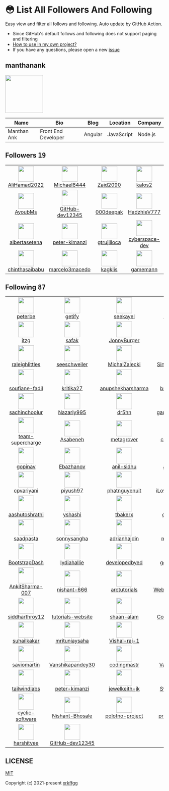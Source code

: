# 😳 List All Followers And Following

 Easy view and filter all follows and following. Auto update by GitHub Action.

- Since GitHub's default follows and following does not support paging and filtering
- [How to use in my own project?](https://github.com/xrkffgg/list-all-followers-and-following/issues/1)
- If you have any questions, please open a new [issue](https://github.com/xrkffgg/list-all-followers-and-following/issues)

## manthanank

<img src="https://avatars.githubusercontent.com/u/50883320?v=4" width="120" />

| Name | Bio | Blog | Location | Company |
| -- | -- | -- | -- | -- |
| Manthan Ank | Front End Developer | Angular | JavaScript | Node.js | MongoDB | [http://manthanank.xyz/](https://http://manthanank.xyz/) | Karnataka | - |

## Followers <kbd>19</kbd>

<table>
  <tr>
    <td width="150" align="center">
      <a href="https://github.com/AliHamad2022">
        <img src="https://avatars.githubusercontent.com/u/114024956?v=4" width="50" />
        <br />
        AliHamad2022
      </a>
    </td>
    <td width="150" align="center">
      <a href="https://github.com/Michael8444">
        <img src="https://avatars.githubusercontent.com/u/113750723?v=4" width="50" />
        <br />
        Michael8444
      </a>
    </td>
    <td width="150" align="center">
      <a href="https://github.com/Zaid2090">
        <img src="https://avatars.githubusercontent.com/u/109166536?v=4" width="50" />
        <br />
        Zaid2090
      </a>
    </td>
    <td width="150" align="center">
      <a href="https://github.com/kalos2">
        <img src="https://avatars.githubusercontent.com/u/107180788?v=4" width="50" />
        <br />
        kalos2
      </a>
    </td>
    <td width="150" align="center">
      <a href="https://github.com/cumsoft">
        <img src="https://avatars.githubusercontent.com/u/97250816?v=4" width="50" />
        <br />
        cumsoft
      </a>
    </td>
  </tr><tr>
    <td width="150" align="center">
      <a href="https://github.com/AyoubMs">
        <img src="https://avatars.githubusercontent.com/u/95053734?v=4" width="50" />
        <br />
        AyoubMs
      </a>
    </td>
    <td width="150" align="center">
      <a href="https://github.com/GitHub-dev12345">
        <img src="https://avatars.githubusercontent.com/u/92583680?v=4" width="50" />
        <br />
        GitHub-dev12345
      </a>
    </td>
    <td width="150" align="center">
      <a href="https://github.com/000deepak">
        <img src="https://avatars.githubusercontent.com/u/90568067?v=4" width="50" />
        <br />
        000deepak
      </a>
    </td>
    <td width="150" align="center">
      <a href="https://github.com/HadzhieV777">
        <img src="https://avatars.githubusercontent.com/u/88735655?v=4" width="50" />
        <br />
        HadzhieV777
      </a>
    </td>
    <td width="150" align="center">
      <a href="https://github.com/Mylove1234">
        <img src="https://avatars.githubusercontent.com/u/82126809?v=4" width="50" />
        <br />
        Mylove1234
      </a>
    </td>
  </tr><tr>
    <td width="150" align="center">
      <a href="https://github.com/albertasetena">
        <img src="https://avatars.githubusercontent.com/u/73171653?v=4" width="50" />
        <br />
        albertasetena
      </a>
    </td>
    <td width="150" align="center">
      <a href="https://github.com/peter-kimanzi">
        <img src="https://avatars.githubusercontent.com/u/71552773?v=4" width="50" />
        <br />
        peter-kimanzi
      </a>
    </td>
    <td width="150" align="center">
      <a href="https://github.com/gtrujilloca">
        <img src="https://avatars.githubusercontent.com/u/70419615?v=4" width="50" />
        <br />
        gtrujilloca
      </a>
    </td>
    <td width="150" align="center">
      <a href="https://github.com/cyberspace-dev">
        <img src="https://avatars.githubusercontent.com/u/56455130?v=4" width="50" />
        <br />
        cyberspace-dev
      </a>
    </td>
    <td width="150" align="center">
      <a href="https://github.com/SWxEng">
        <img src="https://avatars.githubusercontent.com/u/55116927?v=4" width="50" />
        <br />
        SWxEng
      </a>
    </td>
  </tr><tr>
    <td width="150" align="center">
      <a href="https://github.com/chinthasaibabu">
        <img src="https://avatars.githubusercontent.com/u/49228829?v=4" width="50" />
        <br />
        chinthasaibabu
      </a>
    </td>
    <td width="150" align="center">
      <a href="https://github.com/marcelo3macedo">
        <img src="https://avatars.githubusercontent.com/u/12199353?v=4" width="50" />
        <br />
        marcelo3macedo
      </a>
    </td>
    <td width="150" align="center">
      <a href="https://github.com/kagklis">
        <img src="https://avatars.githubusercontent.com/u/10770280?v=4" width="50" />
        <br />
        kagklis
      </a>
    </td>
    <td width="150" align="center">
      <a href="https://github.com/gamemann">
        <img src="https://avatars.githubusercontent.com/u/6509565?v=4" width="50" />
        <br />
        gamemann
      </a>
    </td>
    <td width="150" align="center">
    </td>
  </tr>
</table>

## Following <kbd>87</kbd>

<table>
  <tr>
    <td width="150" align="center">
      <a href="https://github.com/peterbe">
        <img src="https://avatars.githubusercontent.com/u/26739?v=4" width="50" />
        <br />
        peterbe
      </a>
    </td>
    <td width="150" align="center">
      <a href="https://github.com/getify">
        <img src="https://avatars.githubusercontent.com/u/150330?v=4" width="50" />
        <br />
        getify
      </a>
    </td>
    <td width="150" align="center">
      <a href="https://github.com/seekayel">
        <img src="https://avatars.githubusercontent.com/u/214988?v=4" width="50" />
        <br />
        seekayel
      </a>
    </td>
    <td width="150" align="center">
      <a href="https://github.com/sethvargo">
        <img src="https://avatars.githubusercontent.com/u/408570?v=4" width="50" />
        <br />
        sethvargo
      </a>
    </td>
    <td width="150" align="center">
      <a href="https://github.com/cornflourblue">
        <img src="https://avatars.githubusercontent.com/u/785317?v=4" width="50" />
        <br />
        cornflourblue
      </a>
    </td>
  </tr><tr>
    <td width="150" align="center">
      <a href="https://github.com/itzg">
        <img src="https://avatars.githubusercontent.com/u/988985?v=4" width="50" />
        <br />
        itzg
      </a>
    </td>
    <td width="150" align="center">
      <a href="https://github.com/safak">
        <img src="https://avatars.githubusercontent.com/u/1486366?v=4" width="50" />
        <br />
        safak
      </a>
    </td>
    <td width="150" align="center">
      <a href="https://github.com/JonnyBurger">
        <img src="https://avatars.githubusercontent.com/u/1629785?v=4" width="50" />
        <br />
        JonnyBurger
      </a>
    </td>
    <td width="150" align="center">
      <a href="https://github.com/asottile">
        <img src="https://avatars.githubusercontent.com/u/1810591?v=4" width="50" />
        <br />
        asottile
      </a>
    </td>
    <td width="150" align="center">
      <a href="https://github.com/khan4019">
        <img src="https://avatars.githubusercontent.com/u/1848375?v=4" width="50" />
        <br />
        khan4019
      </a>
    </td>
  </tr><tr>
    <td width="150" align="center">
      <a href="https://github.com/raleighlittles">
        <img src="https://avatars.githubusercontent.com/u/2137201?v=4" width="50" />
        <br />
        raleighlittles
      </a>
    </td>
    <td width="150" align="center">
      <a href="https://github.com/seeschweiler">
        <img src="https://avatars.githubusercontent.com/u/2191378?v=4" width="50" />
        <br />
        seeschweiler
      </a>
    </td>
    <td width="150" align="center">
      <a href="https://github.com/MichalZalecki">
        <img src="https://avatars.githubusercontent.com/u/3136577?v=4" width="50" />
        <br />
        MichalZalecki
      </a>
    </td>
    <td width="150" align="center">
      <a href="https://github.com/SinghDigamber">
        <img src="https://avatars.githubusercontent.com/u/3215808?v=4" width="50" />
        <br />
        SinghDigamber
      </a>
    </td>
    <td width="150" align="center">
      <a href="https://github.com/prabaprakash">
        <img src="https://avatars.githubusercontent.com/u/3902309?v=4" width="50" />
        <br />
        prabaprakash
      </a>
    </td>
  </tr><tr>
    <td width="150" align="center">
      <a href="https://github.com/soufiane-fadil">
        <img src="https://avatars.githubusercontent.com/u/4992012?v=4" width="50" />
        <br />
        soufiane-fadil
      </a>
    </td>
    <td width="150" align="center">
      <a href="https://github.com/kritika27">
        <img src="https://avatars.githubusercontent.com/u/4997491?v=4" width="50" />
        <br />
        kritika27
      </a>
    </td>
    <td width="150" align="center">
      <a href="https://github.com/anupshekharsharma">
        <img src="https://avatars.githubusercontent.com/u/5077992?v=4" width="50" />
        <br />
        anupshekharsharma
      </a>
    </td>
    <td width="150" align="center">
      <a href="https://github.com/bradtraversy">
        <img src="https://avatars.githubusercontent.com/u/5550850?v=4" width="50" />
        <br />
        bradtraversy
      </a>
    </td>
    <td width="150" align="center">
      <a href="https://github.com/donspablo">
        <img src="https://avatars.githubusercontent.com/u/6468571?v=4" width="50" />
        <br />
        donspablo
      </a>
    </td>
  </tr><tr>
    <td width="150" align="center">
      <a href="https://github.com/sachinchoolur">
        <img src="https://avatars.githubusercontent.com/u/6586706?v=4" width="50" />
        <br />
        sachinchoolur
      </a>
    </td>
    <td width="150" align="center">
      <a href="https://github.com/Nazariy995">
        <img src="https://avatars.githubusercontent.com/u/6589966?v=4" width="50" />
        <br />
        Nazariy995
      </a>
    </td>
    <td width="150" align="center">
      <a href="https://github.com/dr5hn">
        <img src="https://avatars.githubusercontent.com/u/6929121?v=4" width="50" />
        <br />
        dr5hn
      </a>
    </td>
    <td width="150" align="center">
      <a href="https://github.com/gautamkrishnar">
        <img src="https://avatars.githubusercontent.com/u/8397274?v=4" width="50" />
        <br />
        gautamkrishnar
      </a>
    </td>
    <td width="150" align="center">
      <a href="https://github.com/CleverProgrammer">
        <img src="https://avatars.githubusercontent.com/u/8461930?v=4" width="50" />
        <br />
        CleverProgrammer
      </a>
    </td>
  </tr><tr>
    <td width="150" align="center">
      <a href="https://github.com/team-supercharge">
        <img src="https://avatars.githubusercontent.com/u/8873717?v=4" width="50" />
        <br />
        team-supercharge
      </a>
    </td>
    <td width="150" align="center">
      <a href="https://github.com/Asabeneh">
        <img src="https://avatars.githubusercontent.com/u/9008063?v=4" width="50" />
        <br />
        Asabeneh
      </a>
    </td>
    <td width="150" align="center">
      <a href="https://github.com/metagrover">
        <img src="https://avatars.githubusercontent.com/u/9116042?v=4" width="50" />
        <br />
        metagrover
      </a>
    </td>
    <td width="150" align="center">
      <a href="https://github.com/codediodeio">
        <img src="https://avatars.githubusercontent.com/u/10172199?v=4" width="50" />
        <br />
        codediodeio
      </a>
    </td>
    <td width="150" align="center">
      <a href="https://github.com/bobangajicsm">
        <img src="https://avatars.githubusercontent.com/u/12565329?v=4" width="50" />
        <br />
        bobangajicsm
      </a>
    </td>
  </tr><tr>
    <td width="150" align="center">
      <a href="https://github.com/gopinav">
        <img src="https://avatars.githubusercontent.com/u/13146172?v=4" width="50" />
        <br />
        gopinav
      </a>
    </td>
    <td width="150" align="center">
      <a href="https://github.com/Ebazhanov">
        <img src="https://avatars.githubusercontent.com/u/13170022?v=4" width="50" />
        <br />
        Ebazhanov
      </a>
    </td>
    <td width="150" align="center">
      <a href="https://github.com/anil-sidhu">
        <img src="https://avatars.githubusercontent.com/u/14924211?v=4" width="50" />
        <br />
        anil-sidhu
      </a>
    </td>
    <td width="150" align="center">
      <a href="https://github.com/anmol098">
        <img src="https://avatars.githubusercontent.com/u/15426564?v=4" width="50" />
        <br />
        anmol098
      </a>
    </td>
    <td width="150" align="center">
      <a href="https://github.com/tekTutorialsHub">
        <img src="https://avatars.githubusercontent.com/u/16020054?v=4" width="50" />
        <br />
        tekTutorialsHub
      </a>
    </td>
  </tr><tr>
    <td width="150" align="center">
      <a href="https://github.com/cpvariyani">
        <img src="https://avatars.githubusercontent.com/u/16752765?v=4" width="50" />
        <br />
        cpvariyani
      </a>
    </td>
    <td width="150" align="center">
      <a href="https://github.com/piyush97">
        <img src="https://avatars.githubusercontent.com/u/18229627?v=4" width="50" />
        <br />
        piyush97
      </a>
    </td>
    <td width="150" align="center">
      <a href="https://github.com/phatnguyenuit">
        <img src="https://avatars.githubusercontent.com/u/19201982?v=4" width="50" />
        <br />
        phatnguyenuit
      </a>
    </td>
    <td width="150" align="center">
      <a href="https://github.com/iLoveCodingOrg">
        <img src="https://avatars.githubusercontent.com/u/20549818?v=4" width="50" />
        <br />
        iLoveCodingOrg
      </a>
    </td>
    <td width="150" align="center">
      <a href="https://github.com/DenverCoder1">
        <img src="https://avatars.githubusercontent.com/u/20955511?v=4" width="50" />
        <br />
        DenverCoder1
      </a>
    </td>
  </tr><tr>
    <td width="150" align="center">
      <a href="https://github.com/aashutoshrathi">
        <img src="https://avatars.githubusercontent.com/u/21199234?v=4" width="50" />
        <br />
        aashutoshrathi
      </a>
    </td>
    <td width="150" align="center">
      <a href="https://github.com/yshashi">
        <img src="https://avatars.githubusercontent.com/u/21971232?v=4" width="50" />
        <br />
        yshashi
      </a>
    </td>
    <td width="150" align="center">
      <a href="https://github.com/tbakerx">
        <img src="https://avatars.githubusercontent.com/u/22460757?v=4" width="50" />
        <br />
        tbakerx
      </a>
    </td>
    <td width="150" align="center">
      <a href="https://github.com/coursefiles">
        <img src="https://avatars.githubusercontent.com/u/22717033?v=4" width="50" />
        <br />
        coursefiles
      </a>
    </td>
    <td width="150" align="center">
      <a href="https://github.com/ihsavru">
        <img src="https://avatars.githubusercontent.com/u/22816171?v=4" width="50" />
        <br />
        ihsavru
      </a>
    </td>
  </tr><tr>
    <td width="150" align="center">
      <a href="https://github.com/saadpasta">
        <img src="https://avatars.githubusercontent.com/u/23307811?v=4" width="50" />
        <br />
        saadpasta
      </a>
    </td>
    <td width="150" align="center">
      <a href="https://github.com/sonnysangha">
        <img src="https://avatars.githubusercontent.com/u/24712956?v=4" width="50" />
        <br />
        sonnysangha
      </a>
    </td>
    <td width="150" align="center">
      <a href="https://github.com/adrianhajdin">
        <img src="https://avatars.githubusercontent.com/u/24898559?v=4" width="50" />
        <br />
        adrianhajdin
      </a>
    </td>
    <td width="150" align="center">
      <a href="https://github.com/markodenic">
        <img src="https://avatars.githubusercontent.com/u/25146984?v=4" width="50" />
        <br />
        markodenic
      </a>
    </td>
    <td width="150" align="center">
      <a href="https://github.com/2KAbhishek">
        <img src="https://avatars.githubusercontent.com/u/25423853?v=4" width="50" />
        <br />
        2KAbhishek
      </a>
    </td>
  </tr><tr>
    <td width="150" align="center">
      <a href="https://github.com/BootstrapDash">
        <img src="https://avatars.githubusercontent.com/u/29393087?v=4" width="50" />
        <br />
        BootstrapDash
      </a>
    </td>
    <td width="150" align="center">
      <a href="https://github.com/lydiahallie">
        <img src="https://avatars.githubusercontent.com/u/29451794?v=4" width="50" />
        <br />
        lydiahallie
      </a>
    </td>
    <td width="150" align="center">
      <a href="https://github.com/developedbyed">
        <img src="https://avatars.githubusercontent.com/u/31110235?v=4" width="50" />
        <br />
        developedbyed
      </a>
    </td>
    <td width="150" align="center">
      <a href="https://github.com/geekyshow1">
        <img src="https://avatars.githubusercontent.com/u/32277105?v=4" width="50" />
        <br />
        geekyshow1
      </a>
    </td>
    <td width="150" align="center">
      <a href="https://github.com/CodAffection">
        <img src="https://avatars.githubusercontent.com/u/32505654?v=4" width="50" />
        <br />
        CodAffection
      </a>
    </td>
  </tr><tr>
    <td width="150" align="center">
      <a href="https://github.com/AnkitSharma-007">
        <img src="https://avatars.githubusercontent.com/u/33789321?v=4" width="50" />
        <br />
        AnkitSharma-007
      </a>
    </td>
    <td width="150" align="center">
      <a href="https://github.com/nishant-666">
        <img src="https://avatars.githubusercontent.com/u/33790075?v=4" width="50" />
        <br />
        nishant-666
      </a>
    </td>
    <td width="150" align="center">
      <a href="https://github.com/arctutorials">
        <img src="https://avatars.githubusercontent.com/u/36338296?v=4" width="50" />
        <br />
        arctutorials
      </a>
    </td>
    <td width="150" align="center">
      <a href="https://github.com/WebDevSimplified">
        <img src="https://avatars.githubusercontent.com/u/39717099?v=4" width="50" />
        <br />
        WebDevSimplified
      </a>
    </td>
    <td width="150" align="center">
      <a href="https://github.com/prabinmagar">
        <img src="https://avatars.githubusercontent.com/u/40146095?v=4" width="50" />
        <br />
        prabinmagar
      </a>
    </td>
  </tr><tr>
    <td width="150" align="center">
      <a href="https://github.com/siddharthroy12">
        <img src="https://avatars.githubusercontent.com/u/46083528?v=4" width="50" />
        <br />
        siddharthroy12
      </a>
    </td>
    <td width="150" align="center">
      <a href="https://github.com/tutorials-website">
        <img src="https://avatars.githubusercontent.com/u/46397286?v=4" width="50" />
        <br />
        tutorials-website
      </a>
    </td>
    <td width="150" align="center">
      <a href="https://github.com/shaan-alam">
        <img src="https://avatars.githubusercontent.com/u/48273777?v=4" width="50" />
        <br />
        shaan-alam
      </a>
    </td>
    <td width="150" align="center">
      <a href="https://github.com/CodeWithHarry">
        <img src="https://avatars.githubusercontent.com/u/48705673?v=4" width="50" />
        <br />
        CodeWithHarry
      </a>
    </td>
    <td width="150" align="center">
      <a href="https://github.com/bezkoder">
        <img src="https://avatars.githubusercontent.com/u/52996966?v=4" width="50" />
        <br />
        bezkoder
      </a>
    </td>
  </tr><tr>
    <td width="150" align="center">
      <a href="https://github.com/suhailkakar">
        <img src="https://avatars.githubusercontent.com/u/56798748?v=4" width="50" />
        <br />
        suhailkakar
      </a>
    </td>
    <td width="150" align="center">
      <a href="https://github.com/mritunjaysaha">
        <img src="https://avatars.githubusercontent.com/u/59063979?v=4" width="50" />
        <br />
        mritunjaysaha
      </a>
    </td>
    <td width="150" align="center">
      <a href="https://github.com/Vishal-raj-1">
        <img src="https://avatars.githubusercontent.com/u/59874304?v=4" width="50" />
        <br />
        Vishal-raj-1
      </a>
    </td>
    <td width="150" align="center">
      <a href="https://github.com/HrHasnai">
        <img src="https://avatars.githubusercontent.com/u/60227425?v=4" width="50" />
        <br />
        HrHasnai
      </a>
    </td>
    <td width="150" align="center">
      <a href="https://github.com/CleverProgrammers">
        <img src="https://avatars.githubusercontent.com/u/60327839?v=4" width="50" />
        <br />
        CleverProgrammers
      </a>
    </td>
  </tr><tr>
    <td width="150" align="center">
      <a href="https://github.com/saviomartin">
        <img src="https://avatars.githubusercontent.com/u/61895712?v=4" width="50" />
        <br />
        saviomartin
      </a>
    </td>
    <td width="150" align="center">
      <a href="https://github.com/Vanshikapandey30">
        <img src="https://avatars.githubusercontent.com/u/62590661?v=4" width="50" />
        <br />
        Vanshikapandey30
      </a>
    </td>
    <td width="150" align="center">
      <a href="https://github.com/codingmastr">
        <img src="https://avatars.githubusercontent.com/u/63731974?v=4" width="50" />
        <br />
        codingmastr
      </a>
    </td>
    <td width="150" align="center">
      <a href="https://github.com/Vaibhav2002">
        <img src="https://avatars.githubusercontent.com/u/64367926?v=4" width="50" />
        <br />
        Vaibhav2002
      </a>
    </td>
    <td width="150" align="center">
      <a href="https://github.com/ishikkkkaaaa">
        <img src="https://avatars.githubusercontent.com/u/64490215?v=4" width="50" />
        <br />
        ishikkkkaaaa
      </a>
    </td>
  </tr><tr>
    <td width="150" align="center">
      <a href="https://github.com/tailwindlabs">
        <img src="https://avatars.githubusercontent.com/u/67109815?v=4" width="50" />
        <br />
        tailwindlabs
      </a>
    </td>
    <td width="150" align="center">
      <a href="https://github.com/peter-kimanzi">
        <img src="https://avatars.githubusercontent.com/u/71552773?v=4" width="50" />
        <br />
        peter-kimanzi
      </a>
    </td>
    <td width="150" align="center">
      <a href="https://github.com/jewelkeith-jk">
        <img src="https://avatars.githubusercontent.com/u/71940573?v=4" width="50" />
        <br />
        jewelkeith-jk
      </a>
    </td>
    <td width="150" align="center">
      <a href="https://github.com/Syntacticdev">
        <img src="https://avatars.githubusercontent.com/u/73601146?v=4" width="50" />
        <br />
        Syntacticdev
      </a>
    </td>
    <td width="150" align="center">
      <a href="https://github.com/PapaReact">
        <img src="https://avatars.githubusercontent.com/u/76973017?v=4" width="50" />
        <br />
        PapaReact
      </a>
    </td>
  </tr><tr>
    <td width="150" align="center">
      <a href="https://github.com/cyclic-software">
        <img src="https://avatars.githubusercontent.com/u/77067997?v=4" width="50" />
        <br />
        cyclic-software
      </a>
    </td>
    <td width="150" align="center">
      <a href="https://github.com/Nishant-Bhosale">
        <img src="https://avatars.githubusercontent.com/u/77777251?v=4" width="50" />
        <br />
        Nishant-Bhosale
      </a>
    </td>
    <td width="150" align="center">
      <a href="https://github.com/polotno-project">
        <img src="https://avatars.githubusercontent.com/u/82552321?v=4" width="50" />
        <br />
        polotno-project
      </a>
    </td>
    <td width="150" align="center">
      <a href="https://github.com/priya42bagde">
        <img src="https://avatars.githubusercontent.com/u/84898186?v=4" width="50" />
        <br />
        priya42bagde
      </a>
    </td>
    <td width="150" align="center">
      <a href="https://github.com/developerhafizur">
        <img src="https://avatars.githubusercontent.com/u/86799886?v=4" width="50" />
        <br />
        developerhafizur
      </a>
    </td>
  </tr><tr>
    <td width="150" align="center">
      <a href="https://github.com/harshitvee">
        <img src="https://avatars.githubusercontent.com/u/87263170?v=4" width="50" />
        <br />
        harshitvee
      </a>
    </td>
    <td width="150" align="center">
      <a href="https://github.com/GitHub-dev12345">
        <img src="https://avatars.githubusercontent.com/u/92583680?v=4" width="50" />
        <br />
        GitHub-dev12345
      </a>
    </td>
    <td width="150" align="center">
    </td>
    <td width="150" align="center">
    </td>
    <td width="150" align="center">
    </td>
  </tr>
</table>

## LICENSE

[MIT](https://github.com/xrkffgg/list-all-followers-and-following/blob/main/LICENSE)

Copyright (c) 2021-present [xrkffgg](https://github.com/xrkffgg)

